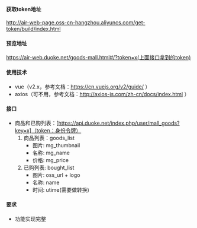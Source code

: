 #### 获取token地址
http://air-web-page.oss-cn-hangzhou.aliyuncs.com/get-token/build/index.html

#### 预览地址
https://air-web.duoke.net/goods-mall.html#/?token=x(上面接口拿到的token)

#### 使用技术
  - vue（v2.x，参考文档：https://cn.vuejs.org/v2/guide/ ）
  - axios（可不用，参考文档：http://axios-js.com/zh-cn/docs/index.html ）

#### 接口
  - 商品和已购列表：[https://api.duoke.net/index.php/user/mall_goods?key=x]（token：身份令牌）
    1. 商品列表：goods_list
        * 图片: mg_thumbnail
        * 名称: mg_name
        * 价格: mg_price
    2. 已购列表: bought_list
        * 图片: oss_url + logo
        * 名称: name
        * 时间: utime(需要做转换)

#### 要求
  - 功能实现完整

